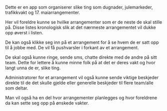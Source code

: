 Dette er en app som organiserer slike ting som dugnader, julemarkeder, trafikkvakt og 17. maiarrangementer.

Her vil foreldre kunne se hvilke arrangementer som er de neste de skal stille på. Disse listes kronologisk slik at det nærmeste arrangementet vil dukke opp øverst i listen. 

De kan også klikke seg inn på et arrangement for å se hvem de er satt opp til å jobbe med. De vil få pushvarsler i forkant av et arrangement. 

De skal også kunne ringe, sende sms, chatte direkte med de andre på sitt team. Dette for lettere å kunne minne folk på at det er deres vakt og hvor langt unna de er, slike ting.

Administratorer for et arrangement vil også kunne sende viktige beskjeder direkte til de det skulle gjelde eller generelle beskjeder til flere team/alle som deltar.

Man vil også ha en del hvor arrangementer planlegges og hvor foreldrene da kan sette seg opp på ønskede vakter.
